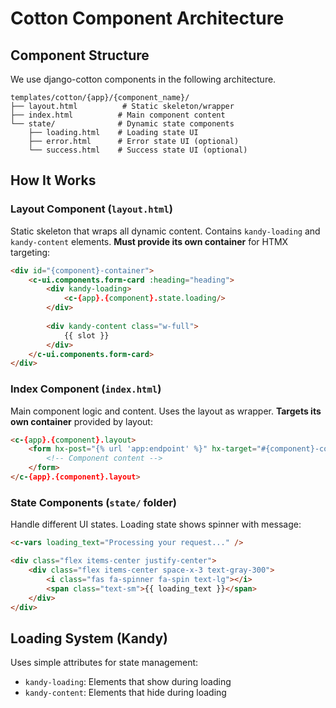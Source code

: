 # Cotton Component Architecture

## Component Structure

We use django-cotton components in the following architecture.

```
templates/cotton/{app}/{component_name}/
├── layout.html          # Static skeleton/wrapper
├── index.html          # Main component content
└── state/              # Dynamic state components
    ├── loading.html    # Loading state UI
    ├── error.html      # Error state UI (optional)
    └── success.html    # Success state UI (optional)
```

## How It Works

### Layout Component (`layout.html`)
Static skeleton that wraps all dynamic content. Contains `kandy-loading` and `kandy-content` elements. **Must provide its own container** for HTMX targeting:

```html
<div id="{component}-container">
    <c-ui.components.form-card :heading="heading">
        <div kandy-loading>
            <c-{app}.{component}.state.loading/>
        </div>
        
        <div kandy-content class="w-full">
            {{ slot }}
        </div>
    </c-ui.components.form-card>
</div>
```

### Index Component (`index.html`)
Main component logic and content. Uses the layout as wrapper. **Targets its own container** provided by layout:

```html
<c-{app}.{component}.layout>
    <form hx-post="{% url 'app:endpoint' %}" hx-target="#{component}-container">
        <!-- Component content -->
    </form>
</c-{app}.{component}.layout>
```

### State Components (`state/` folder)
Handle different UI states. Loading state shows spinner with message:

```html
<c-vars loading_text="Processing your request..." />

<div class="flex items-center justify-center">
    <div class="flex items-center space-x-3 text-gray-300">
        <i class="fas fa-spinner fa-spin text-lg"></i>
        <span class="text-sm">{{ loading_text }}</span>
    </div>
</div>
```

## Loading System (Kandy)

Uses simple attributes for state management:
- `kandy-loading`: Elements that show during loading
- `kandy-content`: Elements that hide during loading